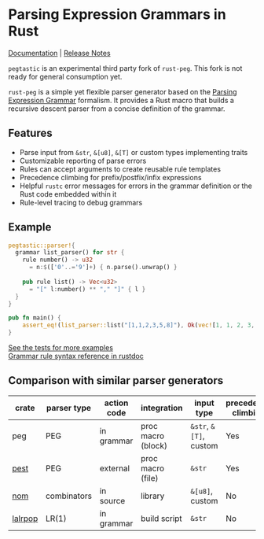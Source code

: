 # Parsing Expression Grammars in Rust

[Documentation](https://docs.rs/peg) | [Release Notes](https://github.com/kevinmehall/rust-peg/releases)

`pegtastic` is an experimental third party fork of `rust-peg`. This fork is not ready for general consumption yet.

`rust-peg` is a simple yet flexible parser generator based on the [Parsing Expression Grammar](https://en.wikipedia.org/wiki/Parsing_expression_grammar) formalism. It provides a Rust macro that builds a recursive descent parser from a concise definition of the grammar.

## Features

* Parse input from `&str`, `&[u8]`, `&[T]` or custom types implementing traits
* Customizable reporting of parse errors
* Rules can accept arguments to create reusable rule templates
* Precedence climbing for prefix/postfix/infix expressions
* Helpful `rustc` error messages for errors in the grammar definition or the Rust
  code embedded within it
* Rule-level tracing to debug grammars

## Example

```rust
pegtastic::parser!{
  grammar list_parser() for str {
    rule number() -> u32
      = n:$(['0'..='9']+) { n.parse().unwrap() }
    
    pub rule list() -> Vec<u32>
      = "[" l:number() ** "," "]" { l }
  }
}

pub fn main() {
    assert_eq!(list_parser::list("[1,1,2,3,5,8]"), Ok(vec![1, 1, 2, 3, 5, 8]));
}
```

[See the tests for more examples](./tests/run-pass/)  
[Grammar rule syntax reference in rustdoc](https://docs.rs/pegtastic)

## Comparison with similar parser generators

| crate     	| parser type 	| action code 	| integration        	| input type             	| precedence climbing 	| parameterizd rules 	| streaming input 	|
|-----------	|-------------	|-------------	|--------------------	|------------------------	|---------------------	|--------------------	|-----------------	|
| peg       	| PEG         	| in grammar  	| proc macro (block) 	| `&str`, `&[T]`, custom 	| Yes                 	| Yes                	| No              	|
| [pest]    	| PEG         	| external    	| proc macro (file)  	| `&str`                 	| Yes                 	| No                 	| No              	|
| [nom]     	| combinators 	| in source   	| library            	| `&[u8]`, custom        	| No                  	| Yes                	| Yes             	|
| [lalrpop] 	| LR(1)       	| in grammar  	| build script       	| `&str`                 	| No                  	| Yes                	| No              	|

[pest]: https://github.com/pest-parser/pest
[nom]: https://github.com/geal/nom
[lalrpop]: https://github.com/lalrpop/lalrpop
